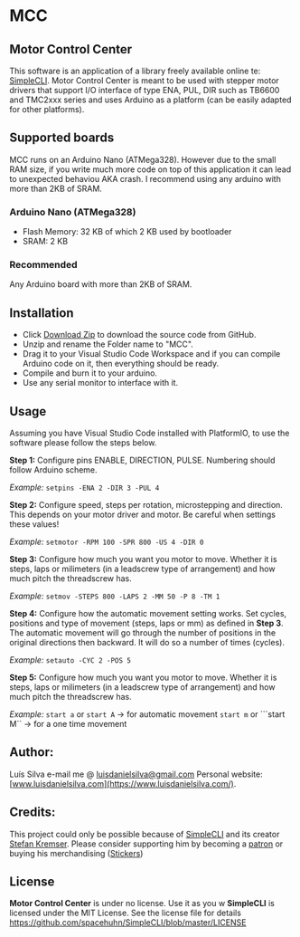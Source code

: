 # MCC
## Motor Control Center

This software is an application of a library freely available online te: [SimpleCLI](https://github.com/spacehuhn/SimpleCLI).
Motor Control Center is meant to be used with stepper motor drivers that support I/O interface of type ENA, PUL, DIR such as TB6600 and TMC2xxx series and uses Arduino as a platform (can be easily adapted for other platforms).

## Supported boards
MCC runs on an Arduino Nano (ATMega328). 
However due to the small RAM size, if you write much more code on top of this application it can lead to unexpected behaviou AKA crash. I recommend using any arduino with more than 2KB of SRAM.

### Arduino Nano (ATMega328)
* Flash Memory:	32 KB of which 2 KB used by bootloader
* SRAM:	2 KB

### Recommended
Any Arduino board with more than 2KB of SRAM.

## Installation
* Click [Download Zip](https://github.com/luisdanielsilva/MCC/archive/main.zip) to download the source code from GitHub.
* Unzip and rename the Folder name to "MCC".
* Drag it to your Visual Studio Code Workspace and if you can compile Arduino code on it, then everything should be ready.
* Compile and burn it to your arduino.
* Use any serial monitor to interface with it.

## Usage
Assuming you have Visual Studio Code installed with PlatformIO, to use the software please follow the steps below.

**Step 1:**
Configure pins ENABLE, DIRECTION, PULSE. Numbering should follow Arduino scheme.

*Example:*
```setpins -ENA 2 -DIR 3 -PUL 4```

**Step 2:**
Configure speed, steps per rotation, microstepping and direction.
This depends on your motor driver and motor. Be careful when settings these values!

*Example:* 
```setmotor -RPM 100 -SPR 800 -US 4 -DIR 0```

**Step 3:**
Configure how much you want you motor to move. Whether it is steps, laps or milimeters (in a leadscrew type of arrangement) and how much pitch the threadscrew has.

*Example:*
```setmov -STEPS 800 -LAPS 2 -MM 50 -P 8 -TM 1```

**Step 4:**
Configure how the automatic movement setting works. Set cycles, positions and type of movement (steps, laps or mm) as defined in **Step 3**.
The automatic movement will go through the number of positions in the original directions then backward. It will do so a number of times (cycles).

*Example:*
```setauto -CYC 2 -POS 5```

**Step 5:**
Configure how much you want you motor to move. Whether it is steps, laps or milimeters (in a leadscrew type of arrangement) and how much pitch the threadscrew has.

*Example:*
```start a``` or ```start A```  -> for automatic movement
```start m``` or ```start M``   -> for a one time movement

## Author:
Luís Silva
e-mail me @ luisdanielsilva@gmail.com
Personal website: [www.luisdanielsilva.com](https://www.luisdanielsilva.com/).

## Credits:
This project could only be possible because of [SimpleCLI](https://github.com/spacehuhn/SimpleCLI) and its creator [Stefan Kremser](https://spacehuhn.de/).
Please consider supporting him by becoming a [patron](patreon.com/spacehuhn) or buying his merchandising ([Stickers](https://www.tindie.com/products/Spacehuhn/spacehuhn-stickers/))

## License
**Motor Control Center** is under no license. Use it as you w
**SimpleCLI** is licensed under the MIT License. See the license file for details
https://github.com/spacehuhn/SimpleCLI/blob/master/LICENSE